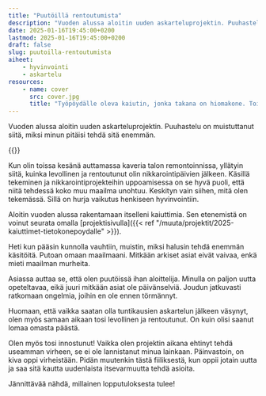 ```yaml
---
title: "Puutöillä rentoutumista"
description: "Vuoden alussa aloitin uuden askarteluprojektin. Puuhastelu on muistuttanut siitä, miksi minun pitäisi tehdä sitä enemmän."
date: 2025-01-16T19:45:00+0200
lastmod: 2025-01-16T19:45:00+0200
draft: false
slug: puutoilla-rentoutumista
aiheet:
    - hyvinvointi
    - askartelu
resources:
    - name: cover
      src: cover.jpg
      title: "Työpöydälle oleva kaiutin, jonka takana on hiomakone. Toinen kaiutin on kiinni ruuvipenkissä."
---
```

Vuoden alussa aloitin uuden askarteluprojektin. Puuhastelu on muistuttanut siitä, miksi minun pitäisi tehdä sitä enemmän.

<!--more-->

{{<cover>}}

Kun olin toissa kesänä auttamassa kaveria talon remontoinnissa, yllätyin siitä, kuinka levollinen ja rentoutunut olin nikkarointipäivien jälkeen. Käsillä tekeminen ja nikkarointiprojekteihin uppoamisessa on se hyvä puoli, että niitä tehdessä koko muu maailma unohtuu. Keskityn vain siihen, mitä olen tekemässä. Sillä on hurja vaikutus henkiseen hyvinvointiin.

Aloitin vuoden alussa rakentamaan itselleni kaiuttimia. Sen etenemistä on voinut seurata omalla [projektisivulla]({{< ref "/muuta/projektit/2025-kaiuttimet-tietokonepoydalle" >}}).

Heti kun pääsin kunnolla vauhtiin, muistin, miksi halusin tehdä enemmän käsitöitä. Putoan omaan maailmaani. Mitkään arkiset asiat eivät vaivaa, enkä mieti maailman murheita.

Asiassa auttaa se, että olen puutöissä ihan aloittelija. Minulla on paljon uutta opeteltavaa, eikä juuri mitkään asiat ole päivänselviä. Joudun jatkuvasti ratkomaan ongelmia, joihin en ole ennen törmännyt.

Huomaan, että vaikka saatan olla tuntikausien askartelun jälkeen väsynyt, olen myös samaan aikaan tosi levollinen ja rentoutunut. On kuin olisi saanut lomaa omasta päästä.

Olen myös tosi innostunut! Vaikka olen projektin aikana ehtinyt tehdä useamman virheen, se ei ole lannistanut minua lainkaan. Päinvastoin, on kiva oppi virheistään. Pidän muutenkin tästä fiiliksestä, kun oppii jotain uutta ja saa sitä kautta uudenlaista itsevarmuutta tehdä asioita.

Jännittävää nähdä, millainen lopputuloksesta tulee!

